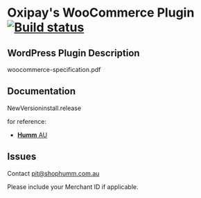 # Oxipay's WooCommerce Plugin [![Build status](https://ci.appveyor.com/api/projects/status/jgrgyfkq3147nh8l?svg=true)](https://ci.appveyor.com/project/oxipay/oxipay-woocommerce)

## WordPress Plugin Description

woocommerce-specification.pdf

## Documentation

NewVersioninstall.release

for reference:
* [**Humm** AU](https://docs.shophumm.co.nz/ecommerce/woocommerce/)

## Issues

Contact [pit@shophumm.com.au](mailto:pit@shophumm.com.au)

Please include your Merchant ID if applicable.